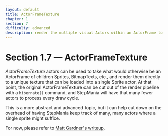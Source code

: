 ```yaml
---
layout: default
title: ActorFrameTexture
chapter: 1
section: 7
difficulty: advanced
description: render the multiple visual Actors within an ActorFrame to a single Sprite
---
```


# Section 1.7 &mdash; ActorFrameTexture

*ActorFrameTexture* actors can be used to take what would otherwise be an ActorFrame of children Sprites, BitmapTexts, etc., and render them directly to a unique texture that can be loaded into a single Sprite actor.  At that point, the original ActorFrameTexture can be cut out of the render pipeline with a `hibernate()` command, and StepMania will have that many fewer actors to process every draw cycle.

This is a more abstract and advanced topic, but it can help cut down on the overhead of having StepMania keep track of many, many actors where a single sprite might suffice.

For now, please refer to [Matt Gardner's writeup](https://github.com/stepmania/stepmania/blob/master/Docs/Themerdocs/Examples/Example_Actors/ActorFrameTexture.lua).